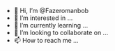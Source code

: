 - 👋 Hi, I’m @Fazeromanbob
- 👀 I’m interested in ...
- 🌱 I’m currently learning ...
- 💞️ I’m looking to collaborate on ...
- 📫 How to reach me ...

<!---
Fazeromanbob/Fazeromanbob is a ✨ special ✨ repository because its `README.md` (this file) appears on your GitHub profile.
You can click the Preview link to take a look at your changes.
--->
